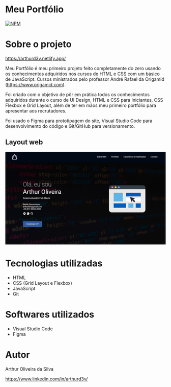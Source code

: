# Meu Portfólio 
[![NPM](https://img.shields.io/npm/l/react)](https://github.com/arthurOd3v/Wildbeast/blob/main/LICENSE) 

# Sobre o projeto

https://arthurd3v.netlify.app/

Meu Portfólio é meu primeiro projeto feito completamente do zero usando os conhecimentos adquiridos nos cursos de HTML e CSS com um básico de JavaScript. Cursos ministrados pelo professor André Rafael da Origamid (https://www.origamid.com).

Foi criado com o objetivo de pôr em prática todos os conhecimentos adquiridos durante o curso de UI Design, HTML e CSS para Iniciantes, CSS Flexbox e Grid Layout, além de ter em mãos meu primeiro portfólio para apresentar aos recrutadores. 

Foi usado o Figma para prototipagem do site, Visual Studio Code para desenvolvimento do código e Git/GitHub para versionamento.

## Layout web
![Web 1](https://github.com/arthurOd3v/Meu-Portfolio/blob/main/img.png)

# Tecnologias utilizadas
- HTML
- CSS (Grid Layout e Flexbox)
- JavaScript
- Git

# Softwares utilizados
- Visual Studio Code
- Figma

# Autor

Arthur Oliveira da Silva

https://www.linkedin.com/in/arthurd3v/
